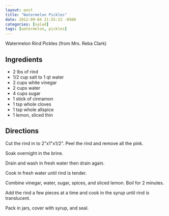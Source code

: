 ```yaml
---
layout: post
title: "Watermelon Pickles"
date: 2012-09-04 21:55:13 -0500
categories: [salad]
tags: [watermelon, pickles]
---
```

Watermelon Rind Pickles (from Mrs. Reba Clark)

## Ingredients

* 2 lbs of rind
* 1/2 cup salt to 1 qt water
* 2 cups white vinegar
* 2 cups water
* 4 cups sugar
* 1 stick of cinnamon
* 1 tsp whole cloves
* 1 tsp whole allspice
* 1 lemon, sliced thin

## Directions

Cut the rind in to 2"x1"x1/2".  Peel the rind and remove all the pink.

Soak overnight in the brine.

Drain and wash in fresh water then drain again.

Cook in fresh water until rind is tender.

Combine vinegar, water, sugar, spices, and sliced lemon. Boil for 2 minutes.

Add the rind a few pieces at a time and cook in the syrup until rind is translucent.

Pack in jars, cover with syrup, and seal.


